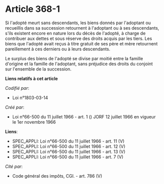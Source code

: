 # Article 368-1

Si l'adopté meurt sans descendants, les biens donnés par l'adoptant ou recueillis dans sa succession retournent à l'adoptant
ou à ses descendants, s'ils existent encore en nature lors du décès de l'adopté, à charge de contribuer aux dettes et sous
réserve des droits acquis par les tiers. Les biens que l'adopté avait reçus à titre gratuit de ses père et mère retournent
pareillement à ces derniers ou à leurs descendants.

Le surplus des biens de l'adopté se divise par moitié entre la famille d'origine et la famille de l'adoptant, sans préjudice
des droits du conjoint sur l'ensemble de la succession.

**Liens relatifs à cet article**

_Codifié par_:

  - Loi n°1803-03-14

_Créé par_:

  - Loi n°66-500 du 11 juillet 1966 - art. 1 () JORF 12 juillet 1966 en vigueur le 1er novembre 1966

**Liens**:

  - SPEC_APPLI: Loi n°66-500 du 11 juillet 1966 - art. 11 (V)
  - SPEC_APPLI: Loi n°66-500 du 11 juillet 1966 - art. 12 (V)
  - SPEC_APPLI: Loi n°66-500 du 11 juillet 1966 - art. 13 (V)
  - SPEC_APPLI: Loi n°66-500 du 11 juillet 1966 - art. 7 (V)

_Cité par_:

  - Code général des impôts, CGI. - art. 786 (V)
